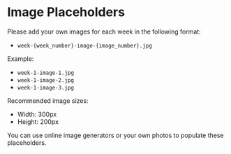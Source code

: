 # Image Placeholders

Please add your own images for each week in the following format:
- `week-{week_number}-image-{image_number}.jpg`

Example:
- `week-1-image-1.jpg`
- `week-1-image-2.jpg`
- `week-1-image-3.jpg`

Recommended image sizes:
- Width: 300px
- Height: 200px

You can use online image generators or your own photos to populate these placeholders.
